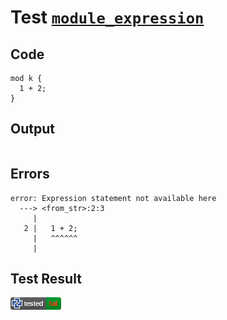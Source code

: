 # Test [`module_expression`](/doc/tests/statement_usage.md#L200)

## Code

```µcad
mod k {
  1 + 2;
}

```

## Output

```,plain
```

## Errors

```,plain
error: Expression statement not available here
  ---> <from_str>:2:3
     |
   2 |   1 + 2;
     |   ^^^^^^
     |
```

## Test Result

![FAILED AS EXPECTED](/doc/tests/.test/module_expression.png)
